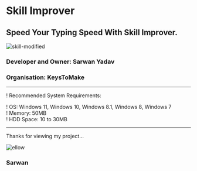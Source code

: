 # Skill Improver
## Speed Your Typing Speed With Skill Improver.

![skill-modified](https://user-images.githubusercontent.com/92580571/215346476-d7f75d96-5752-493a-843d-a42bac790a2b.png)




### Developer and Owner: Sarwan Yadav
### Organisation: KeysToMake

-----------------------------------------------------------------------------
! Recommended System Requirements:                                            
                                                                            
! OS: Windows 11, Windows 10, Windows 8.1, Windows 8, Windows 7               
! Memory: 50MB                                                                
! HDD Space: 10 to 30MB                                                       
                                                                            
-----------------------------------------------------------------------------

Thanks for viewing my project... 

![ellow](https://user-images.githubusercontent.com/92580571/215346504-61937bbd-8501-4b28-89fa-76b4c13c40a4.png)


###              Sarwan
